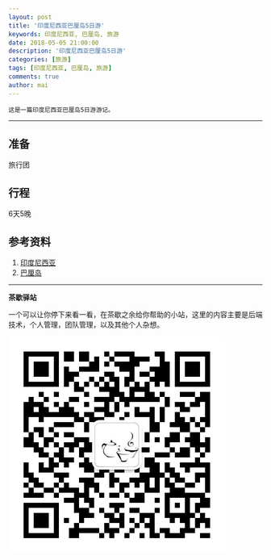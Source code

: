 ```yaml
---
layout: post
title: '印度尼西亚巴厘岛5日游'
keywords: 印度尼西亚, 巴厘岛, 旅游
date: 2018-05-05 21:00:00
description: '印度尼西亚巴厘岛5日游'
categories: [旅游]
tags: [印度尼西亚, 巴厘岛, 旅游]
comments: true
author: mai
---
```


    这是一篇印度尼西亚巴厘岛5日游游记。

----

## 准备

旅行团

## 行程

6天5晚

## 参考资料

1. [印度尼西亚]()
2. [巴厘岛]()

----

**茶歇驿站**

一个可以让你停下来看一看，在茶歇之余给你帮助的小站，这里的内容主要是后端技术，个人管理，团队管理，以及其他个人杂想。

![茶歇驿站二维码](https://raw.githubusercontent.com/yangwenmai/maiyang.me/master/blog/tech_tea.jpg)
